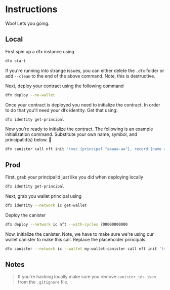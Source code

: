 # Instructions

Woo! Lets you going.


## Local

First spin up a dfx instance using 

```bash
dfx start
```

If you're running into strange issues, you can either delete the `.dfx` folder or add `--clean` to the end of the above command. Note, this is destructive.

Next, deploy your contract using the following command

```bash
dfx deploy --no-wallet
```

Once your contract is deployed you need to initialize the contract. In order to do that you'll need your dfx identity. Get that using:

```bash
dfx identity get-principal
```

Now you're ready to initialize the contract. The following is an example initialization command. Substitute your own name, symbol, and principalId(s) below. 
🥚
```bash
dfx canister call nft init '(vec {principal "aaaaa-aa"}, record {name = "Cool Contract"; symbol = "🥚"})'
```

## Prod

First, grab your principalId just like you did when deploying locally

```bash
dfx identity get-principal
```

Next, grab you wallet principal using 

```bash
dfx identity --network ic get-wallet
```

Deploy the canister

```bash
dfx deploy --network ic nft --with-cycles 700000000000
```

Now, initialize the canister. Note, we have to make sure we're using our wallet canister to make this call. Replace the placeholder principals.

```bash
dfx canister --network ic --wallet my-wallet-canister call nft init '(vec {principal "my-principal"}, record {name = "Cool Contract"; symbol = "🥚"})'
```

## Notes

> If you're hacking locally make sure you remove `canister_ids.json` from the `.gitignore` file.
